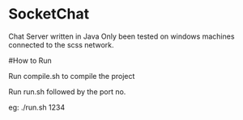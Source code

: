 # SocketChat
Chat Server written in Java
Only been tested on windows machines connected to the scss network.

#How to Run

Run compile.sh to compile the project

Run run.sh followed by the port no. 

eg: ./run.sh 1234
